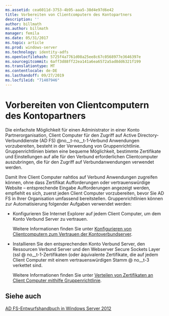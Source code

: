 ```yaml
---
ms.assetid: cea6011d-3753-4b95-aaa5-38d4e97d6e42
title: Vorbereiten von Clientcomputern des Kontopartners
description: ''
author: billmath
ms.author: billmath
manager: femila
ms.date: 05/31/2017
ms.topic: article
ms.prod: windows-server
ms.technology: identity-adfs
ms.openlocfilehash: 5725f4a7761d08a25ee8c67c0568977e3646397e
ms.sourcegitcommit: 6aff3d88ff22ea141a6ea6572a5ad8dd6321f199
ms.translationtype: MT
ms.contentlocale: de-DE
ms.lasthandoff: 09/27/2019
ms.locfileid: "71407946"
---
```

# <a name="prepare-client-computers-in-the-account-partner"></a>Vorbereiten von Clientcomputern des Kontopartners

Die einfachste Möglichkeit für einen Administrator in einer Konto Partnerorganisation, Client Computer für den Zugriff auf Active Directory-Verbunddienste (AD FS) @no__t-no__t-1-Verbund Anwendungen vorzubereiten, besteht in der Verwendung von Gruppenrichtlinie. Gruppenrichtlinien bieten eine bequeme Möglichkeit, bestimmte Zertifikate und Einstellungen auf alle für den Verbund erforderlichen Clientcomputer auszubringen, die für den Zugriff auf Verbundanwendungen verwendet werden.  
  
Damit Ihre Client Computer nahtlos auf Verbund Anwendungen zugreifen können, ohne dass Zertifikat Aufforderungen oder vertrauenswürdige Website – entsprechende Eingabe Aufforderungen angezeigt werden, empfiehlt es sich, zuerst jeden Client Computer vorzubereiten, bevor Sie AD FS in Ihrer Organisation umfassend bereitstellen. Gruppenrichtlinien können zur Automatisierung folgender Aufgaben verwendet werden:  
  
-   Konfigurieren Sie Internet Explorer auf jedem Client Computer, um dem Konto Verbund Server zu vertrauen.  
  
    Weitere Informationen finden Sie unter [Konfigurieren von Clientcomputern zum Vertrauen der Kontoverbundserver](../../ad-fs/deployment/Configure-Client-Computers-to-Trust-the-Account-Federation-Server.md).  
  
-   Installieren Sie den entsprechenden Konto Verbund Server, den Ressourcen Verbund Server und den Webserver Secure Sockets Layer \(ssl @ no__t-1-Zertifikaten \(oder äquivalente Zertifikate, die auf jedem Client Computer mit einem vertrauenswürdigen Stamm @ no__t-3 verkettet sind.  
  
    Weitere Informationen finden Sie unter [Verteilen von Zertifikaten an Client Computer mithilfe Gruppenrichtlinie](../../ad-fs/deployment/Distribute-Certificates-to-Client-Computers-by-Using-Group-Policy.md).  
  

## <a name="see-also"></a>Siehe auch
[AD FS-Entwurfshandbuch in Windows Server 2012](AD-FS-Design-Guide-in-Windows-Server-2012.md)
